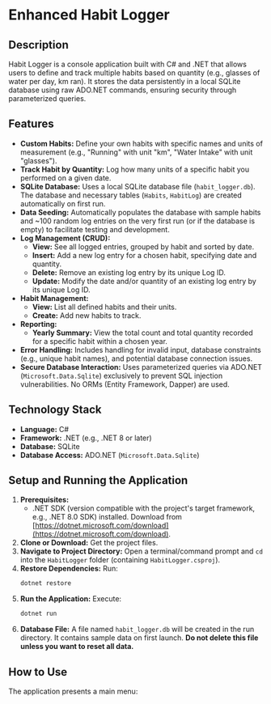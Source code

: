 # Enhanced Habit Logger

## Description

Habit Logger is a console application built with C# and .NET that allows users to define and track multiple habits based on quantity (e.g., glasses of water per day, km ran). It stores the data persistently in a local SQLite database using raw ADO.NET commands, ensuring security through parameterized queries.

## Features

*   **Custom Habits:** Define your own habits with specific names and units of measurement (e.g., "Running" with unit "km", "Water Intake" with unit "glasses").
*   **Track Habit by Quantity:** Log how many units of a specific habit you performed on a given date.
*   **SQLite Database:** Uses a local SQLite database file (`habit_logger.db`). The database and necessary tables (`Habits`, `HabitLog`) are created automatically on first run.
*   **Data Seeding:** Automatically populates the database with sample habits and ~100 random log entries on the very first run (or if the database is empty) to facilitate testing and development.
*   **Log Management (CRUD):**
    *   **View:** See all logged entries, grouped by habit and sorted by date.
    *   **Insert:** Add a new log entry for a chosen habit, specifying date and quantity.
    *   **Delete:** Remove an existing log entry by its unique Log ID.
    *   **Update:** Modify the date and/or quantity of an existing log entry by its unique Log ID.
*   **Habit Management:**
    *   **View:** List all defined habits and their units.
    *   **Create:** Add new habits to track.
*   **Reporting:**
    *   **Yearly Summary:** View the total count and total quantity recorded for a specific habit within a chosen year.
*   **Error Handling:** Includes handling for invalid input, database constraints (e.g., unique habit names), and potential database connection issues.
*   **Secure Database Interaction:** Uses parameterized queries via ADO.NET (`Microsoft.Data.Sqlite`) exclusively to prevent SQL injection vulnerabilities. No ORMs (Entity Framework, Dapper) are used.

## Technology Stack

*   **Language:** C#
*   **Framework:** .NET (e.g., .NET 8 or later)
*   **Database:** SQLite
*   **Database Access:** ADO.NET (`Microsoft.Data.Sqlite`)

## Setup and Running the Application

1.  **Prerequisites:**
    *   .NET SDK (version compatible with the project's target framework, e.g., .NET 8.0 SDK) installed. Download from [https://dotnet.microsoft.com/download](https://dotnet.microsoft.com/download).
2.  **Clone or Download:** Get the project files.
3.  **Navigate to Project Directory:** Open a terminal/command prompt and `cd` into the `HabitLogger` folder (containing `HabitLogger.csproj`).
4.  **Restore Dependencies:** Run:
    ```bash
    dotnet restore
    ```
5.  **Run the Application:** Execute:
    ```bash
    dotnet run
    ```
6.  **Database File:** A file named `habit_logger.db` will be created in the run directory. It contains sample data on first launch. **Do not delete this file unless you want to reset all data.**

## How to Use

The application presents a main menu: